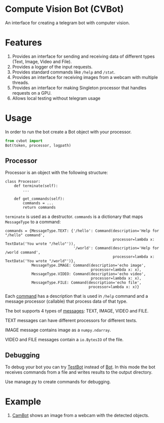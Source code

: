 # Compute Vision Bot (CVBot)

An interface for creating a telegram bot with computer vision.

# Features
1. Provides an interface for sending and receiving data of different types (Text, Image, Video and File).
2. Provides a logger of the input requests.
3. Provides standard commands like `/help` and `/stat`.
4. Provides an interface for receiving images from a webcam with multiple threads.
5. Provides an interface for making Singleton processor that handles requests on a GPU.
6. Allows local testing without telegram usage

# Usage

In order to run the bot create a Bot object with your processor.
```Python
from cvbot import
Bot(token, processor, logpath)
```

## Processor

Processor is an object with the following structure:
```
class Processor:
    def terminate(self):
        ...

    def get_commands(self):
        commands = ...
        return commands
```
`terminate` is used as a destructor.
`commands` is a dictionary that maps `MessageType` to a command:
```
commands = {MessageType.TEXT: {'/hello': Command(description='Help for "/hello" command',
                                                 processor=lambda x: TextData('You wrote "/hello"')),
                               '/world': Command(description='Help for /world command',
                                                 processor=lambda x: TextData('You wrote "/world"')},
            MessageType.IMAGE: Command(description='echo image',
                                       processor=lambda x: x),
            MessageType.VIDEO: Command(description='echo video',
                                       processor=lambda x: x),
            MessageType.FILE: Command(description='echo file',
                                      processor=lambda x: x)}
```
Each [command](https://github.com/e-sha/cvbot/blob/master/utils/command.py) has a description that is used in `/help` command and a message processor (callable) that process data of that type.

The bot supports 4 types of [messages](https://github.com/e-sha/cvbot/blob/master/utils/message.py): TEXT, IMAGE, VIDEO and FILE.

TEXT messages can have different processors for different texts.

IMAGE message contains image as a `numpy.ndarray`.

VIDEO and FILE messages contain a `io.BytesIO` of the file.

## Debugging

To debug your bot you can try [TestBot](https://github.com/e-sha/cvbot/blob/master/test_bot.py) instead of [Bot](https://github.com/e-sha/cvbot/blob/master/bot.py).
In this mode the bot receives commands from a file and writes results to the output directory.

Use manage.py to create commands for debugging.

# Example
1. [CamBot](https://github.com/e-sha/cambot) shows an image from a webcam with the detected objects.
